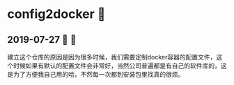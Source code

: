 # config2docker :whale:
## 2019-07-27 :tada: :see_no_evil:
建立这个仓库的原因是因为很多时候，我们需要定制docker容器的配置文件，这个时候如果有默认的配置文件会非常好，当然公司普遍都是有自己的软件库的，这是为了方便我自己用的哈，不然每一次都到安装包里找真的很烦。  